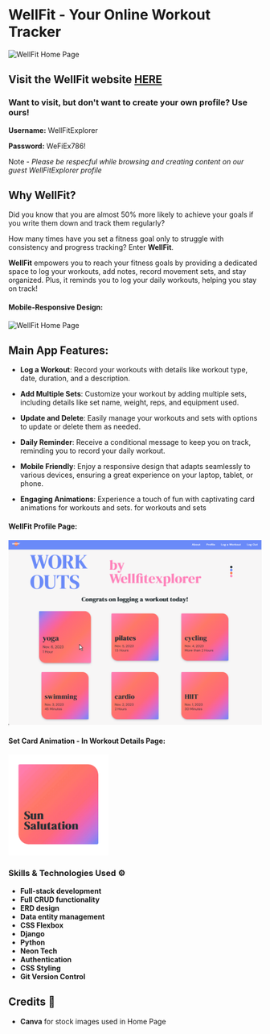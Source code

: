 # WellFit - Your Online Workout Tracker
![WellFit Home Page](./main_app/static/images/README/home.svg)
## Visit the WellFit website [HERE](https://wellfit.fly.dev/home/)
### Want to visit, but don't want to create your own profile? Use ours!
**Username:** WellFitExplorer

**Password:** WeFiEx786!

Note - *Please be respecful while browsing and creating content on our guest WellFitExplorer profile*

## Why WellFit?

Did you know that you are almost 50% more likely to achieve your goals if you write them down and track them regularly?

How many times have you set a fitness goal only to struggle with consistency and progress tracking? Enter **WellFit**.

**WellFit** empowers you to reach your fitness goals by providing a dedicated space to log your workouts, add notes, record movement sets, and stay organized. Plus, it reminds you to log your daily workouts, helping you stay on track!

#### Mobile-Responsive Design:
![WellFit Home Page](./main_app/static/images/README/home-mr.svg)

## Main App Features:
- **Log a Workout**: Record your workouts with details like workout type, date, duration, and a description.

- **Add Multiple Sets**: Customize your workout by adding multiple sets, including details like set name, weight, reps, and equipment used.

- **Update and Delete**: Easily manage your workouts and sets with options to update or delete them as needed.

- **Daily Reminder**: Receive a conditional message to keep you on track, reminding you to record your daily workout.

- **Mobile Friendly**: Enjoy a responsive design that adapts seamlessly to various devices, ensuring a great experience on your laptop, tablet, or phone.

- **Engaging Animations**: Experience a touch of fun with captivating card animations for workouts and sets. for workouts and sets


#### WellFit Profile Page:
![WellFit Home Page](./main_app/static/images/README/profile.svg)

#### Set Card Animation - In Workout Details Page:
<img src="./main_app/static/images/README/set.gif" alt="WellFit Home Page" width="200"/>




### Skills & Technologies Used ⚙️
- **Full-stack development** 
- **Full CRUD functionality** 
- **ERD design** 
- **Data entity management** 
- **CSS Flexbox** 
- **Django** 
- **Python** 
- **Neon Tech** 
- **Authentication** 
- **CSS Styling** 
- **Git Version Control** 

## Credits 🥳
 - **Canva** for stock images used in Home Page




